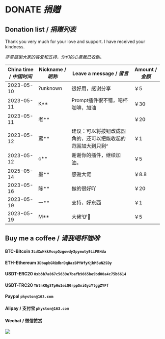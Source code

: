 # DONATE *捐赠*

## Donation list / *捐赠列表*

Thank you very much for your love and support. I have received your kindness.

*非常感谢大家的喜爱和支持，你们的心意我已收到。*

| China time / *中国时间* | Nickname / *昵称* | Leave a message / *留言*         | Amount / *金额* |
|---------------------|-----------------|--------------------------------|---------------|
| 2023-05-10          | ?unknown        | 很好用，感谢分享                       | ￥5            |
| 2023-05-11          | K**             | Prompt插件很不错，喝杯咖啡，加油            | ￥30           |
| 2023-05-11          | 老**             |                                | ￥20           |
| 2023-05-12          | 鸾**             | 建议：可以将按钮改成圆角的，还可以把能收起的范围加大到只剩^ | ￥1            |
| 2023-05-12          | c**             | 谢谢你的插件，继续加油。                   | ￥5            |
| 2025-05-14          | 墨**             | 感谢大佬                           | ￥8.8          |
| 2023-05-16          | 陈**             | 做的很好吖                          | ￥20           |
| 2023-05-19          | 一**             | 支持，好东西                         | ￥1            |
| 2023-05-19          | M**             | 大佬🐮🍺                         | ￥5            |

## Buy me a coffee / *请我喝杯咖啡*

#### BTC-Bitcoin `3LdXwHkkVsspQzgowdy3pymwty9LiFBHda`

#### ETH-Ethereum `3DbapbGRQdbrDqBazBPYWfyKjbM5uN2SDy`

#### USDT-ERC20 `0xb8b7a067c5639e7befb9665be9bd00a4c75b6614`

#### USDT-TRC20 `TWtnKQgSTpHu1eiQGrppSniGyzYtggZYFf`

#### Paypal `physton@163.com`

#### Alipay / 支付宝 `physton@163.com`

#### Wechat / 微信赞赏

![](https://raw.githubusercontent.com/Physton/sd-webui-prompt-all-in-one-assets/main/images/donate-wechat.jpg)
